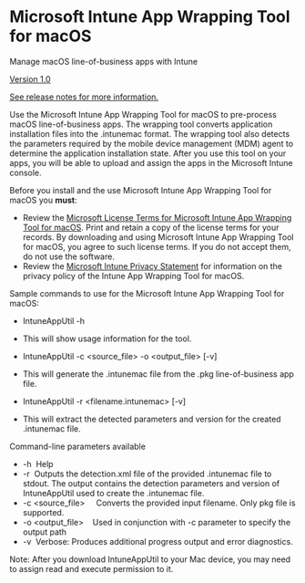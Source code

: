# Microsoft Intune App Wrapping Tool for macOS
Manage macOS line-of-business apps with Intune

[Version 1.0](https://github.com/msintuneappsdk/intune-app-wrapping-tool-mac/releases)

[See release notes for more information.](https://github.com/msintuneappsdk/intune-app-wrapping-tool-mac/releases)

Use the Microsoft Intune App Wrapping Tool for macOS to pre-process macOS line-of-business apps. The wrapping tool converts application installation files into the .intunemac format. The wrapping tool also detects the parameters required by the mobile device management (MDM) agent to determine the application installation state. After you use this tool on your apps, you will be able to upload and assign the apps in the Microsoft Intune console. 

Before you install and the use Microsoft Intune App Wrapping Tool for macOS you **must**:
* Review the [Microsoft License Terms for Microsoft Intune App Wrapping Tool for macOS](https://github.com/msintuneappsdk/intune-app-wrapping-tool-mac/blob/master/LicenseTerms/Microsoft%20Software%20License%20Terms%20Intune%20App%20Wrapping%20Tool%20for%20macOS%20-%20English.pdf). Print and retain a copy of the license terms for your records. By downloading and using Microsoft Intune App Wrapping Tool for macOS, you agree to such license terms. If you do not accept them, do not use the software.
* Review the [Microsoft Intune Privacy Statement](https://docs.microsoft.com/legal/intune/microsoft-intune-privacy-statement) for information on the privacy policy of the Intune App Wrapping Tool for macOS.

Sample commands to use for the Microsoft Intune App Wrapping Tool for macOS:
* IntuneAppUtil -h
* This will show usage information for the tool.

* IntuneAppUtil -c <source_file> -o <output_file> [-v]
* This will generate the .intunemac file from the .pkg line-of-business app file.

* IntuneAppUtil -r <filename.intunemac> [-v]
* This will extract the detected parameters and version for the created .intunemac file.

Command-line parameters available
* -h  Help
* -r  Outputs the detection.xml file of the provided .intunemac file to stdout. The output contains the detection parameters and version of IntuneAppUtil used to create the .intunemac file.
* -c  <source_file>
    Converts the provided input filename. Only pkg file is supported.
* -o  <output_file>    Used in conjunction with -c parameter to specify the output path
* -v  Verbose: Produces additional progress output and error diagnostics.

Note: After you download IntuneAppUtil to your Mac device, you may need to assign read and execute permission to it.
